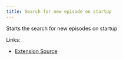 ```yaml
---
title: Search for new episode on startup
---
```


Starts the search for new episodes on startup

Links:

-   [Extension Source](https://github.com/gpodder/gpodder/blob/master/share/gpodder/extensions/update_feeds_on_startup.py)
